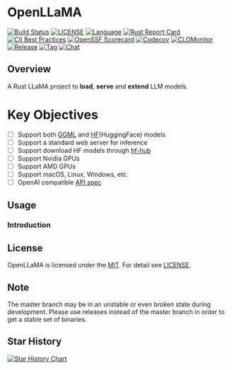 # OpenLLaMA

[![Build Status](https://github.com/computeio/openllama/actions/workflows/rust.yml/badge.svg)](https://github.com/computeio/openllama/actions/workflows/rust.yml)
[![LICENSE](https://img.shields.io/github/license/computeio/openllama.svg)](https://github.com/computeio/openllama/blob/master/LICENSE)
[![Language](https://img.shields.io/badge/Language-Rust-blue.svg)](https://www.rust-lang.org/)
[![Rust Report Card](https://rust-reportcard.xuri.me/report/github.com/computeio/openllama)](https://rust-reportcard.xuri.me/report/github.com/computeio/openllama)
[![CII Best Practices](https://bestpractices.coreinfrastructure.org/projects/2761/badge)](https://bestpractices.coreinfrastructure.org/projects/6232)
[![OpenSSF Scorecard](https://api.securityscorecards.dev/projects/github.com/computeio/openllama/badge)](https://securityscorecards.dev/viewer/?uri=github.com/computeio/openllama)
[![Codecov](https://img.shields.io/codecov/c/github/computeio/openllama?style=flat-square&logo=codecov)](https://codecov.io/gh/computeio/openllama)
[![CLOMonitor](https://img.shields.io/endpoint?url=https://clomonitor.io/api/projects/cncf/chubao-fs/badge)](https://clomonitor.io/projects/cncf/chubao-fs)
[![Release](https://img.shields.io/github/v/release/computeio/openllama.svg?color=161823&style=flat-square&logo=smartthings)](https://github.com/computeio/openllama/releases)
[![Tag](https://img.shields.io/github/v/tag/computeio/openllama.svg?color=ee8936&logo=fitbit&style=flat-square)](https://github.com/computeio/openllama/tags)
[![Chat](https://img.shields.io/badge/zulip-join_chat-brightgreen.svg)](https://openllama.zulipchat.com/)

## Overview

A Rust LLaMA project to **load**, **serve** and **extend** LLM models.

# Key Objectives

- [ ] Support both [GGML](https://github.com/rustformers/llm/blob/main/crates/ggml/README.md) and [HF](https://github.com/ggerganov/llama.cpp/discussions/2948)(HuggingFace) models
- [ ] Support a standard web server for inference
- [ ] Support download HF models through [hf-hub](https://github.com/huggingface/hf-hub)
- [ ] Support Nvidia GPUs
- [ ] Support AMD GPUs
- [ ] Support macOS, Linux, Windows, etc.
- [ ] OpenAI compatible [API spec](https://spec.openapis.org/oas/latest.html)

## Usage

### Introduction

## License

OpenLLaMA is licensed under the [MIT](https://opensource.org/license/mit).
For detail see [LICENSE](LICENSE).

## Note

The master branch may be in an unstable or even broken state during development. Please use releases instead of the
master branch in order to get a stable set of binaries.

## Star History

[![Star History Chart](https://api.star-history.com/svg?repos=computeio/openllama&type=Date)](https://star-history.com/#computeio/openllama&Date)
